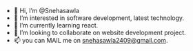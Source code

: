 - 👋 Hi, I’m @Snehasawla
- 👀 I’m interested in software development, latest technology.
- 🌱 I’m currently learning react.
- 💞️ I’m looking to collaborate on website development project.
- 📫 you can MAIL me on snehasawla2409@gmail.com.

<!---
Snehasawla/Snehasawla is a ✨ special ✨ repository because its `README.md` (this file) appears on your GitHub profile.
You can click the Preview link to take a look at your changes.
--->
